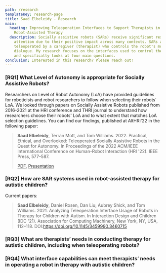 ```yaml
---
path: /research
templateKey: research-page
title: Saad Elbeleidy - Research
main:
  heading: Improving Teleoperation Interfaces to Support Therapists in
    Robot-Assisted Therapy
  description: Socially assistive robots (SARs) receive significant research
    attention due to their positive impact across many contexts. SARs are often
    teleoperated by a caregiver (therapist) who controls the robot's motion and
    dialogue. My research focuses on the interfaces used to control these robots
    and specifically looks at four main questions.
conclusion: Interested in this research? Please reach out!
---
```

### \[RQ1] What Level of Autonomy is appropriate for Socially Assistive Robots?

Researchers on Level of Robot Autonomy (LoA) have provided guidelines for roboticists and robot researchers to follow when selecting their robots' LoA. We looked through papers on Socially Assistive Robots published from 2016-2021 at the HRI conference and THRI journal to understand how researchers choose their robots' LoA and to what extent that matches LoA selection guidelines. You can find our findings, published at AltHRI'22 in the following paper:

> **Saad Elbeleidy**, Terran Mott, and Tom Williams. 2022. Practical, Ethical, and Overlooked: Teleoperated Socially Assistive Robots in the Quest for Autonomy. In Proceedings of the 2022 ACM/IEEE International Conference on Human-Robot Interaction (HRI '22). IEEE Press, 577–587.
>
> [PDF](https://mirrorlab.mines.edu/publications/elbeleidy2022althri/elbeleidyalthri22___sar_loa/), [Presentation](https://www.youtube.com/watch?v=dXaLc_H52AY)

### \[RQ2] How are SAR systems used in robot-assisted therapy for autistic children?

Current papers:

> **Saad Elbeleidy**, Daniel Rosen, Dan Liu, Aubrey Shick, and Tom Williams. 2021. Analyzing Teleoperation Interface Usage of Robots in Therapy for Children with Autism. In Interaction Design and Children (IDC '21). Association for Computing Machinery, New York, NY, USA, 112–118. DOI:https://doi.org/10.1145/3459990.3460715

### \[RQ3] What are therapists’ needs in conducting therapy for autistic children, including when teleoperating robots?

### \[RQ4] What interface capabilities can meet therapists’ needs in operating a robot in therapy with autistic children?